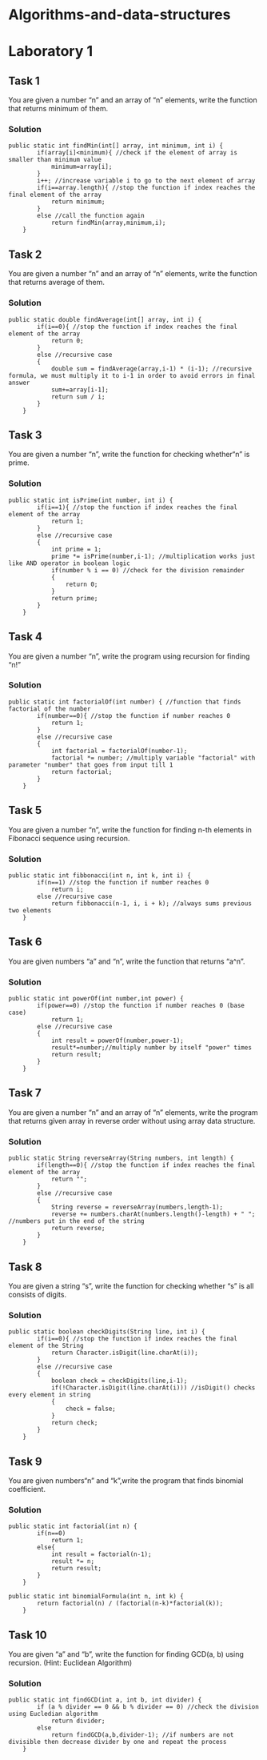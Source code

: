 # Algorithms-and-data-structures
# Laboratory 1
## Task 1
You are given a number “n” and an array of “n” elements, 
write the function that returns minimum of them.

### Solution

```
public static int findMin(int[] array, int minimum, int i) {
        if(array[i]<minimum){ //check if the element of array is smaller than minimum value
            minimum=array[i];
        }
        i++; //increase variable i to go to the next element of array
        if(i==array.length){ //stop the function if index reaches the final element of the array
            return minimum;
        }
        else //call the function again
            return findMin(array,minimum,i);
    }
```

## Task 2
You are given a number “n” and an array of “n” elements, 
write the function that returns average of them. 

### Solution

```
public static double findAverage(int[] array, int i) {
        if(i==0){ //stop the function if index reaches the final element of the array
            return 0;
        }
        else //recursive case
        {
            double sum = findAverage(array,i-1) * (i-1); //recursive formula, we must multiply it to i-1 in order to avoid errors in final answer
            sum+=array[i-1];
            return sum / i;
        }
    }
```

## Task 3
You are given a number “n”, write the function for checking 
whether“n” is prime.

### Solution

```
public static int isPrime(int number, int i) {
        if(i==1){ //stop the function if index reaches the final element of the array
            return 1;
        }
        else //recursive case
        {
            int prime = 1;
            prime *= isPrime(number,i-1); //multiplication works just like AND operator in boolean logic
            if(number % i == 0) //check for the division remainder
            {
                return 0;
            }
            return prime;
        }
    }
```

## Task 4
You are given a number “n”, write the program using recursion for
finding “n!”

### Solution

```
public static int factorialOf(int number) { //function that finds factorial of the number
        if(number==0){ //stop the function if number reaches 0
            return 1;
        }
        else //recursive case
        {
            int factorial = factorialOf(number-1);
            factorial *= number; //multiply variable "factorial" with parameter "number" that goes from input till 1
            return factorial;
        }
    }
```

## Task 5
You are given a number “n”, write the function for finding n-th
elements in Fibonacci sequence using recursion.

### Solution

```
public static int fibbonacci(int n, int k, int i) {
        if(n==1) //stop the function if number reaches 0
            return i;
        else //recursive case
            return fibbonacci(n-1, i, i + k); //always sums previous two elements
    }
```

## Task 6
You are given numbers “a” and “n”, write the function that 
returns “a^n”.

### Solution

```
public static int powerOf(int number,int power) {
        if(power==0) //stop the function if number reaches 0 (base case)
            return 1;
        else //recursive case
        {
            int result = powerOf(number,power-1);
            result*=number;//multiply number by itself "power" times
            return result;
        }
    }
```

## Task 7
You are given a number “n” and an array of “n” elements, 
write the program that returns given array in reverse order 
without using array data structure.

### Solution

```
public static String reverseArray(String numbers, int length) {
        if(length==0){ //stop the function if index reaches the final element of the array
            return "";
        }
        else //recursive case
        {
            String reverse = reverseArray(numbers,length-1);
            reverse += numbers.charAt(numbers.length()-length) + " "; //numbers put in the end of the string
            return reverse;
        }
    }
```

## Task 8
You are given a string “s”, write the function for checking 
whether “s” is all consists of digits.

### Solution

```
public static boolean checkDigits(String line, int i) {
        if(i==0){ //stop the function if index reaches the final element of the String
            return Character.isDigit(line.charAt(i));
        }
        else //recursive case
        {
            boolean check = checkDigits(line,i-1);
            if(!Character.isDigit(line.charAt(i))) //isDigit() checks every element in string
            {
                check = false;
            }
            return check;
        }
    }
```

## Task 9
You are given numbers“n” and “k”,write the program that 
finds binomial coefficient.

### Solution

```
public static int factorial(int n) {
        if(n==0)
            return 1;
        else{
            int result = factorial(n-1);
            result *= n;
            return result;
        }
    }
    
public static int binomialFormula(int n, int k) {
        return factorial(n) / (factorial(n-k)*factorial(k));
    }
```

## Task 10
You are given “a” and “b”, write the function for finding 
GCD(a, b) using recursion. (Hint: Euclidean Algorithm)

### Solution

```
public static int findGCD(int a, int b, int divider) {
        if (a % divider == 0 && b % divider == 0) //check the division using Eucledian algorithm
            return divider;
        else
            return findGCD(a,b,divider-1); //if numbers are not divisible then decrease divider by one and repeat the process
    }
```

